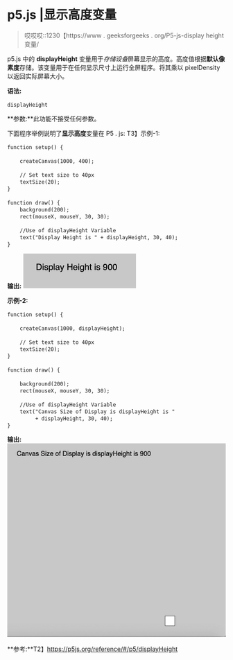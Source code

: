 # p5.js |显示高度变量

> 哎哎哎::1230【https://www . geeksforgeeks . org/P5-js-display height 变量/

p5.js 中的 **displayHeight** 变量用于*存储设备*屏幕显示的高度。高度值根据**默认像素度**存储。该变量用于在任何显示尺寸上运行全屏程序。将其乘以 pixelDensity 以返回实际屏幕大小。

**语法:**

```
displayHeight

```

**参数:**此功能不接受任何参数。

下面程序举例说明了**显示高度**变量在 P5 . js:
T3】示例-1:

```
function setup() {

    createCanvas(1000, 400);

    // Set text size to 40px
    textSize(20); 
}

function draw() {
    background(200);
    rect(mouseX, mouseY, 30, 30);

    //Use of displayHeight Variable
    text("Display Height is " + displayHeight, 30, 40);
}
```

**输出:**
![](img/23bd7de1deafee654a322a8ce2b31fba.png)

**示例-2:**

```
function setup() {

    createCanvas(1000, displayHeight);

    // Set text size to 40px
    textSize(20);
}

function draw() {

    background(200);
    rect(mouseX, mouseY, 30, 30);

    //Use of displayHeight Variable
    text("Canvas Size of Display is displayHeight is " 
         + displayHeight, 30, 40);
}
```

**输出:**
![](img/0453ac1e67d5c275abc04dbdc6299a15.png)

**参考:**T2】https://p5js.org/reference/#/p5/displayHeight